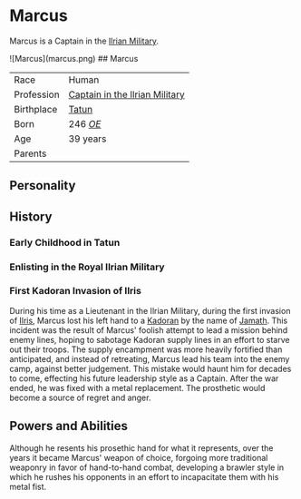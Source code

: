 # Marcus

Marcus is a Captain in the [Ilrian Military](the_royal_ilrian_military.md).

<div markdown="1" class="sidebar">
![Marcus](marcus.png)
## Marcus 

|||
|-|-|
| Race  | Human  |
| Profession | [Captain in the Ilrian Military](the_royal_ilrian_military.md) |
| Birthplace | [Tatun](tatun.md) |
| Born | 246 [*OE*](era.md) |
| Age | 39 years | 
| Parents | |
</div>

## Personality

## History

### Early Childhood in Tatun

### Enlisting in the Royal Ilrian Military

### First Kadoran Invasion of Ilris 

During his time as a Lieutenant in the Ilrian Military, during the first invasion of [Ilris](ilris.md), Marcus lost his left hand to a [Kadoran](kador.md) by the name of [Jamath](jamath.md). This incident was the result of Marcus' foolish attempt to lead a mission behind enemy lines, hoping to sabotage Kadoran supply lines in an effort to starve out their troops. The supply encampment was more heavily fortified than anticipated, and instead of retreating, Marcus lead his team into the enemy camp, against better judgement. This mistake would haunt him for decades to come, effecting his future leadership style as a Captain. After the war ended, he was fixed with a metal replacement. The prosthetic would become a source of regret and anger.

## Powers and Abilities

Although he resents his prosethic hand for what it represents, over the years it became Marcus' weapon of choice, forgoing more traditional weaponry in favor of hand-to-hand combat, developing a brawler style in which he rushes his opponents in an effort to incapacitate them with his metal fist.

 
